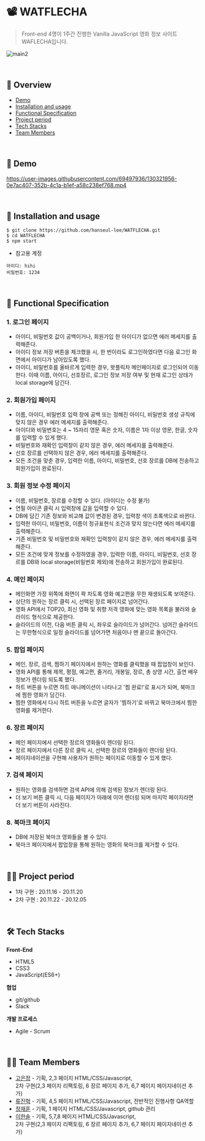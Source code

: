 # 📽 WATFLECHA
> Front-end 4명이 1주간 진행한 Vanilla JavaScript 영화 정보 사이트 WAFLECHA입니다. <br />

![main2](https://user-images.githubusercontent.com/69497936/101235861-73193100-370f-11eb-9358-2a9a36bfc85e.png)

<br>

## 📜 Overview 
- [Demo](#id-section1)
- [Installation and usage](#id-section2)
- [Functional Specification](#id-section3)
- [Project period](#id-section4)
- [Tech Stacks](#id-section5)
- [Team Members](#id-section6)

<br>

<div id='id-section1'/>

## 📀 Demo

https://user-images.githubusercontent.com/69497936/130321956-0e7ac407-352b-4c1a-b1ef-a58c238ef768.mp4

<br />

<div id='id-section2'/>

## 💾 Installation and usage
```
$ git clone https://github.com/hanseul-lee/WATFLECHA.git
$ cd WATFLECHA
$ npm start
```
- 참고용 계정
```
아이디: hihi
비밀번호: 1234 
```

<br />

<div id='id-section3'/>

## 📕 Functional Specification
### 1. 로그인 페이지
- 아이디, 비밀번호 값이 공백이거나, 회원가입 한 아이디가 없으면 에러 메세지를 출력해준다.
- 아이디 정보 저장 버튼을 체크했을 시, 한 번이라도 로그인하였다면 다음 로그인 화면에서 아이디가 남아있도록 했다.
- 아이디, 비밀번호를 올바르게 입력한 경우, 왓플릭차 메인페이지로 로그인되어 이동한다. 
이때 이름, 아이디, 선호장르, 로그인 정보 저장 여부 및 현재 로그인 상태가 local storage에 담긴다.

### 2. 회원가입 페이지
- 이름, 아이디, 비밀번호 입력 창에 공백 또는 정해진 아이디, 비밀번호 생성 규칙에 맞지 않은 경우 에러 메세지를 출력해준다.
- 아이디와 비밀번호는 4 ~ 15자리 영문 혹은 숫자, 이름은 1자 이상 영문, 한글, 숫자를 입력할 수 있게 했다.
- 비밀번호와 재확인 입력창이 같지 않은 경우, 에러 메세지를 출력해준다.
- 선호 장르를 선택하지 않은 경우, 에러 메세지를 출력해준다.
- 모든 조건을 맞춘 경우, 입력한 이름, 아이디, 비밀번호, 선호 장르를 DB에 전송하고 회원가입이 완료된다.

### 3. 회원 정보 수정 페이지
- 이름, 비밀번호, 장르를 수정할 수 있다. (아이디는 수정 불가)
- 연필 아이콘 클릭 시 입력창에 값을 입력할 수 있다.
- DB에 담긴 기존 정보와 비교해 값이 변경된 경우, 입력창 색이 초록색으로 바뀐다.
- 입력한 아이디, 비밀번호, 이름이 정규표현식 조건과 맞지 않는다면 에러 메세지를 출력해준다.
- 기존 비밀번호 및 비밀번호와 재확인 입력창이 같지 않은 경우, 에러 메세지를 출력해준다.
- 모든 조건에 맞게 정보를 수정하였을 경우, 입력한 이름, 아이디, 비밀번호, 선호 장르를 DB와 local storage(비밀번호 제외)에 전송하고 회원가입이 완료된다.

### 4. 메인 페이지
- 메인화면 가장 위쪽에 화면이 꽉 차도록 영화 예고편을 무한 재생되도록 보여준다.
- 상단의 원하는 장르 클릭 시, 선택된 장르 페이지로 넘어간다.
- 영화 API에서 TOP20, 최신 영화 및 취향 저격 영화에 맞는 영화 목록을 불러와 슬라이드 형식으로 제공한다.
- 슬라이드의 이전, 다음 버튼 클릭 시, 좌우로 슬라이드가 넘어간다. 넘어간 슬라이드는 무한형식으로 일정 슬라이드를 넘어가면 처음이나 맨 끝으로 돌아간다.

### 5. 팝업 페이지
- 메인, 장르, 검색, 찜하기 페이지에서 원하는 영화를 클릭했을 때 팝업창이 보인다.
- 영화 API를 통해 제목, 평점, 예고편, 줄거리, 개봉일, 장르, 총 상영 시간, 출연 배우 정보가 렌더링 되도록 했다.
- 하트 버튼을 누르면 하트 애니메이션이 나타나고 '찜 완료!'로 표시가 되며, 북마크에 찜한 영화가 담긴다.
- 찜한 영화에서 다시 하트 버튼을 누르면 글자가 '찜하기'로 바뀌고 북마크에서 찜한 영화를 제거한다. 

### 6. 장르 페이지
- 메인 페이지에서 선택한 장르의 영화들이 렌더링 된다.
- 장르 페이지에서 다른 장르 클릭 시, 선택한 장르의 영화들이 렌더링 된다.
- 페이지네이션을 구현해 사용자가 원하는 페이지로 이동할 수 있게 했다.

### 7. 검색 페이지
- 원하는 영화를 검색하면 검색 API에 의해 검색된 정보가 렌더링 된다.
- 더 보기 버튼 클릭 시, 다음 페이지가 아래에 이어 렌더링 되며 마지막 페이지라면 더 보기 버튼이 사라진다.

### 8. 북마크 페이지
- DB에 저장된 북마크 영화들을 볼 수 있다.
- 북마크 페이지에서 팝업창을 통해 원하는 영화의 북마크를 제거할 수 있다. 

<br>

<div id='id-section4'/>

## 🏃‍♀️ Project period
- 1차 구현 : 20.11.16 - 20.11.20
- 2차 구현 : 20.11.22 - 20.12.05 

<br>

<div id='id-section5'/>

## 🛠 Tech Stacks
**Front-End**
- HTML5
- CSS3
- JavaScript(ES6+)

**협업**
- git/github
- Slack

**개발 프로세스**
- Agile - Scrum

<br>

<div id='id-section6'/>


## 👨‍💻 Team Members
- [고은정](https://github.com/Alex-Eojin) - 기획, 2,3 페이지 HTML/CSS/Javascript,<br>
 2차 구현(2,3 페이지 리팩토링, 6 장르 페이지 추가, 6,7 페이지 페이지네이션 추가)
- [류진혁](https://github.com/parksaneon) - 기획, 4,5 페이지 HTML/CSS/Javascript, 전반적인 진행사항 QA역할
- [정재훈](https://github.com/do-mandoo) - 기획, 1 페이지 HTML/CSS/Javascript, github 관리
- [이한솔](https://github.com/hanseul-lee) - 기획, 5,7,8 페이지 HTML/CSS/Javascript, <Br>
2차 구현(2,3 페이지 리팩토링, 6 장르 페이지 추가, 6,7 페이지 페이지네이션 추가)
